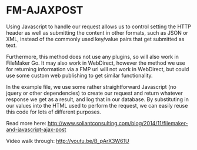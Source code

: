 FM-AJAXPOST
===========
Using Javascript to handle our request allows us to control setting the HTTP header as well
as submitting the content in other formats, such as JSON or XML, instead of the commonly 
used key/value pairs that get submitted as text.

Furthermore, this method does not use any plugins, so will also work in FileMaker Go. It may 
also work in WebDirect, however the method we use for returning information via a FMP url 
will not work in WebDirect, but could use some custom web publishing to get similar functionality.

In the example file, we use some rather straightforward Javascript (no jquery or other 
dependencies) to create our request and return whatever response we get as a result, and log 
that in our database. By substituting in our values into the HTML used to perform the request, 
we can easily reuse this code for lots of different purposes.

Read more here:
http://www.soliantconsulting.com/blog/2014/11/filemaker-and-javascript-ajax-post

Video walk through:
http://youtu.be/B_pArX3W61U
